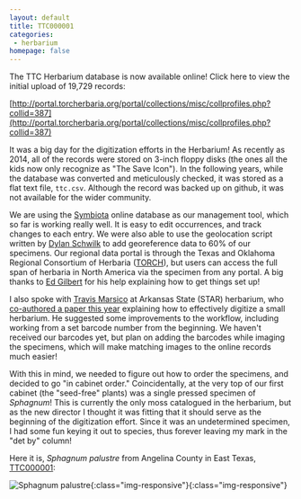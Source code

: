 ```yaml
---
layout: default
title: TTC000001
categories:
 - herbarium
homepage: false
---
```


The TTC Herbarium database is now available online! Click here to view the initial upload of 19,729 records:

[http://portal.torcherbaria.org/portal/collections/misc/collprofiles.php?collid=387](http://portal.torcherbaria.org/portal/collections/misc/collprofiles.php?collid=387)

It was a big day for the digitization efforts in the Herbarium! As recently as 2014, all of the records were stored on 3-inch floppy disks (the ones all the kids now only recognize as "The Save Icon"). In the following years, while the database was converted and meticulously checked, it was stored as a flat text file, `ttc.csv`. Although the record was backed up on github, it was not available for the wider community.

We are using the [Symbiota](http://symbiota.org/docs/) online database as our management tool, which so far is working really well. It is easy to edit occurrences, and track changes to each entry. We were also able to use the geolocation script written by [Dylan Schwilk](http://schwilk.org/) to add georeference data to 60% of our specimens. Our regional data portal is through the Texas and Oklahoma Regional Consortium of Herbaria ([TORCH](http://portal.torcherbaria.org/portal/index.php)), but users can access the full span of herbaria in North America via the specimen from any portal. A big thanks to [Ed Gilbert](http://taxonbytes.org/ed-gilbert/) for his help explaining how to get things set up!

I also spoke with [Travis Marsico](https://www.astate.edu/a/abi/faculty-staff/people-details.dot?pid=ab7f84de-460b-4852-99d4-aa7cca266e95) at Arkansas State (STAR) herbarium, who [co-authored a paper this year](http://www.bioone.org/doi/10.3732/apps.1600125) explaining how to effectively digitize a small herbarium. He suggested some improvements to the workflow, including working from a set barcode number from the beginning. We haven't received our barcodes yet, but plan on adding the barcodes while imaging the specimens, which will make matching images to the online records much easier!

With this in mind, we needed to figure out how to order the specimens, and decided to go "in cabinet order." Coincidentally, at the very top of our first cabinet (the "seed-free" plants) was a single pressed specimen of *Sphagnum*!  This is currently the only moss catalogued in the herbarium, but as the new director I thought it was fitting that it should serve as the beginning of the digitization effort. Since it was an undetermined specimen,  I had some fun keying it out to species, thus forever leaving my mark in the "det by" column! 

Here it is, *Sphagnum palustre* from Angelina County in East Texas, [TTC000001](http://portal.torcherbaria.org/portal/collections/individual/index.php?occid=16582728&clid=0):

![Sphagnum palustre](/assets/images/herbarium/sphagnum_TTC000001.jpg){:class="img-responsive"}{:class="img-responsive"}

